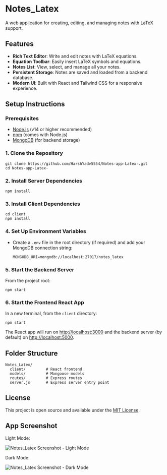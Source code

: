 # Notes_Latex

A web application for creating, editing, and managing notes with LaTeX support.

## Features
- **Rich Text Editor**: Write and edit notes with LaTeX equations.
- **Equation Toolbar**: Easily insert LaTeX symbols and equations.
- **Notes List**: View, select, and manage all your notes.
- **Persistent Storage**: Notes are saved and loaded from a backend database.
- **Modern UI**: Built with React and Tailwind CSS for a responsive experience.

## Setup Instructions

### Prerequisites
- [Node.js](https://nodejs.org/) (v14 or higher recommended)
- [npm](https://www.npmjs.com/) (comes with Node.js)
- [MongoDB](https://www.mongodb.com/) (for backend storage)

### 1. Clone the Repository
```
git clone https://github.com/HarshYadv5554/Notes-app-Latex-.git
cd Notes-app-Latex-
```

### 2. Install Server Dependencies
```
npm install
```

### 3. Install Client Dependencies
```
cd client
npm install
```

### 4. Set Up Environment Variables
- Create a `.env` file in the root directory (if required) and add your MongoDB connection string:
  ```
  MONGODB_URI=mongodb://localhost:27017/notes_latex
  ```

### 5. Start the Backend Server
From the project root:
```
npm start
```

### 6. Start the Frontend React App
In a new terminal, from the `client` directory:
```
npm start
```

The React app will run on [http://localhost:3000](http://localhost:3000) and the backend server (by default) on [http://localhost:5000](http://localhost:5000).

## Folder Structure
```
Notes_Latex/
  client/         # React frontend
  models/         # Mongoose models
  routes/         # Express routes
  server.js       # Express server entry point
```

## License
This project is open source and available under the [MIT License](LICENSE). 

## App Screenshot

Light Mode:

![Notes_Latex Screenshot - Light Mode](./screenshot.png)

Dark Mode:

![Notes_Latex Screenshot - Dark Mode](./screenshot-dark.png) 
